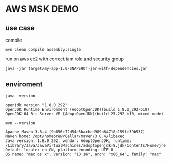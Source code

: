 # AWS MSK DEMO

## use case

complie

```linux
mvn clean compile assembly:single
```

run on aws ec2 with correct iam role and security group

```linux
java -jar target/my-app-1.0-SNAPSHOT-jar-with-dependencies.jar
```

## enviroment

```linux
java -version

openjdk version "1.8.0_292"
OpenJDK Runtime Environment (AdoptOpenJDK)(build 1.8.0_292-b10)
OpenJDK 64-Bit Server VM (AdoptOpenJDK)(build 25.292-b10, mixed mode)
```

```linux
mvn --version

Apache Maven 3.8.4 (9b656c72d54e5bacbed989b64718c159fe39b537)
Maven home: /opt/homebrew/Cellar/maven/3.8.4/libexec
Java version: 1.8.0_292, vendor: AdoptOpenJDK, runtime: /Library/Java/JavaVirtualMachines/adoptopenjdk-8.jdk/Contents/Home/jre
Default locale: en_CN, platform encoding: UTF-8
OS name: "mac os x", version: "10.16", arch: "x86_64", family: "mac"
```
